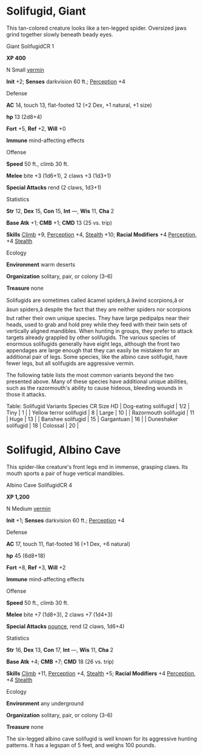 # Solifugid, Giant

This tan-colored creature looks like a ten-legged spider. Oversized jaws grind together slowly beneath beady eyes.

Giant SolifugidCR 1

**XP 400**

N Small [vermin](/pathfinderRPG/prd/monsters/creatureTypes.html#_vermin)

**Init** +2; **Senses** darkvision 60 ft.; [Perception](/pathfinderRPG/prd/additionalMonsters/../skills/perception.html#_perception) +4

Defense

**AC** 14, touch 13, flat-footed 12 (+2 Dex, +1 natural, +1 size)

**hp** 13 (2d8+4)

**Fort** +5, **Ref** +2, **Will** +0

**Immune** mind-affecting effects

Offense

**Speed** 50 ft., climb 30 ft.

**Melee** bite +3 (1d6+1), 2 claws +3 (1d3+1)

**Special Attacks** rend (2 claws, 1d3+1)

Statistics

**Str** 12, **Dex** 15, **Con** 15, **Int** —, **Wis** 11, **Cha** 2

**Base Atk** +1; **CMB** +1; **CMD** 13 (25 vs. trip)

**Skills** [Climb](/pathfinderRPG/prd/additionalMonsters/../skills/climb.html#_climb) +9, [Perception](/pathfinderRPG/prd/additionalMonsters/../skills/perception.html#_perception) +4, [Stealth](/pathfinderRPG/prd/additionalMonsters/../skills/stealth.html#_stealth) +10; **Racial Modifiers** +4 [Perception](/pathfinderRPG/prd/additionalMonsters/../skills/perception.html#_perception), +4 [Stealth](/pathfinderRPG/prd/additionalMonsters/../skills/stealth.html#_stealth)

Ecology

**Environment** warm deserts

**Organization** solitary, pair, or colony (3–6)

**Treasure** none

Solifugids are sometimes called âcamel spiders,â âwind scorpions,â or âsun spiders,â despite the fact that they are neither spiders nor scorpions but rather their own unique species. They have large pedipalps near their heads, used to grab and hold prey while they feed with their twin sets of vertically aligned mandibles. When hunting in groups, they prefer to attack targets already grappled by other solifugids. The various species of enormous solifugids generally have eight legs, although the front two appendages are large enough that they can easily be mistaken for an additional pair of legs. Some species, like the albino cave solifugid, have fewer legs, but all solifugids are aggressive vermin.

The following table lists the most common variants beyond the two presented above. Many of these species have additional unique abilities, such as the razormouth's ability to cause hideous, bleeding wounds in those it attacks.

<caption>Table: Solifugid Variants</caption><thead><tr>
<th>Species</th>
<th>CR</th>
<th>Size</th>
<th>HD</th>
</tr></thead>| Dog-eating solifugid | 1/2 | Tiny | 1 |
| Yellow terror solifugid | 8 | Large | 10 |
| Razormouth solifugid | 11 | Huge | 13 |
| Banshee solifugid | 15 | Gargantuan | 16 |
| Duneshaker solifugid | 18 | Colossal | 20 |

  
  

# Solifugid, Albino Cave

This spider-like creature's front legs end in immense, grasping claws. Its mouth sports a pair of huge vertical mandibles.

Albino Cave SolifugidCR 4

**XP 1,200**

N Medium [vermin](/pathfinderRPG/prd/monsters/creatureTypes.html#_vermin)

**Init** +1; **Senses** darkvision 60 ft.; [Perception](/pathfinderRPG/prd/additionalMonsters/../skills/perception.html#_perception) +4

Defense

**AC** 17, touch 11, flat-footed 16 (+1 Dex, +6 natural)

**hp** 45 (6d8+18)

**Fort** +8, **Ref** +3, **Will** +2

**Immune** mind-affecting effects

Offense

**Speed** 50 ft., climb 30 ft.

**Melee** bite +7 (1d8+3), 2 claws +7 (1d4+3)

**Special Attacks** [pounce](/pathfinderRPG/prd/monsters/universalMonsterRules.html#_pounce), rend (2 claws, 1d6+4)

Statistics

**Str** 16, **Dex** 13, **Con** 17, **Int** —, **Wis** 11, **Cha** 2

**Base Atk** +4; **CMB** +7; **CMD** 18 (26 vs. trip)

**Skills** [Climb](/pathfinderRPG/prd/additionalMonsters/../skills/climb.html#_climb) +11, [Perception](/pathfinderRPG/prd/additionalMonsters/../skills/perception.html#_perception) +4, [Stealth](/pathfinderRPG/prd/additionalMonsters/../skills/stealth.html#_stealth) +5; **Racial Modifiers** +4 [Perception](/pathfinderRPG/prd/additionalMonsters/../skills/perception.html#_perception), +4 [Stealth](/pathfinderRPG/prd/additionalMonsters/../skills/stealth.html#_stealth)

Ecology

**Environment** any underground

**Organization** solitary, pair, or colony (3–6)

**Treasure** none

The six-legged albino cave solifugid is well known for its aggressive hunting patterns. It has a legspan of 5 feet, and weighs 100 pounds.

